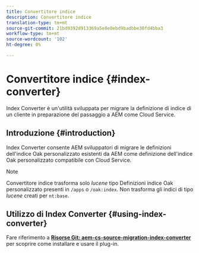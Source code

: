 ```yaml
---
title: Convertitore indice
description: Convertitore indice
translation-type: tm+mt
source-git-commit: 21bd9392d913369a5e8e0ebd9badbbe30fd4bba3
workflow-type: tm+mt
source-wordcount: '102'
ht-degree: 0%

---
```



# Convertitore indice {#index-converter}

Index Converter è un&#39;utilità sviluppata per migrare la definizione di indice di un cliente in preparazione del passaggio a AEM come Cloud Service.

## Introduzione {#introduction}

Index Converter consente AEM sviluppatori di migrare le definizioni dell&#39;indice Oak personalizzato esistenti da AEM come definizione dell&#39;indice Oak personalizzato compatibile con Cloud Service.

>[!NOTE]
>Convertitore indice trasforma solo *lucene* tipo Definizioni indice Oak personalizzato presenti in `/apps` o `/oak:index`. Non trasforma gli indici di tipo *lucene* creati per `nt:base`.

## Utilizzo di Index Converter {#using-index-converter}

Fare riferimento a **[Risorse Git: aem-cs-source-migration-index-converter](https://github.com/adobe/aio-cli-plugin-aem-cloud-service-migration#introduction)** per scoprire come installare e usare il plug-in.


